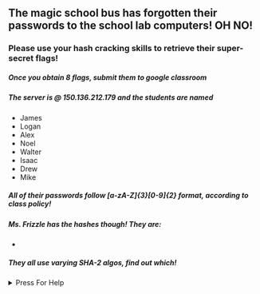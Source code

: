 ## The magic school bus has forgotten their passwords to the school lab computers! **OH NO!**  


### Please use your hash cracking skills to retrieve their super-secret flags!  


##### Once you obtain 8 flags, submit them to google classroom

##### The server is @ 150.136.212.179 and the students are named

- James
- Logan
- Alex
- Noel
- Walter
- Isaac
- Drew
- Mike

##### All of their passwords follow [a-zA-Z]{3}[0-9]{2} format, according to class policy!

##### Ms. Frizzle has the hashes though! They are:

-

##### They all use varying SHA-2 algos, find out which!

<details>
  <summary> Press For Help </summary>
  
  Use the sha shaker hash cracker, along with the list of hashes to crack the passwords of these 8 Accounts
  
  to create the word list you can use this command:
  ```
  echo {\ ,{A..Z},{a..z}}{\ ,{A..Z},{a..z}}{\ ,{A..Z},{a..z}}{0..9}{0..9} > wordlist.txt
  ```
  </details
  

